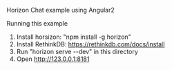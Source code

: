 Horizon Chat example using Angular2


Running this example

1. Install horsizon: "npm install -g horizon"
2. Install RethinkDB: https://rethinkdb.com/docs/install
3. Run "horizon serve --dev" in this directory
4. Open http://123.0.0.1:8181 
